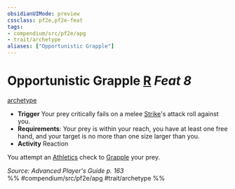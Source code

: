 ```yaml
---
obsidianUIMode: preview
cssclass: pf2e,pf2e-feat
tags:
- compendium/src/pf2e/apg
- trait/archetype
aliases: ["Opportunistic Grapple"]
---
```

# Opportunistic Grapple  [R](../../Rules/core-rulebook/chapter-9-playing-the-game.md#Actions "Reaction") *Feat 8*  
[archetype](../../Rules/traits/archetype.md)  

- **Trigger** Your prey critically fails on a melee [Strike](../../Rules/actions/strike.md)'s attack roll against you.
- **Requirements**: Your prey is within your reach, you have at least one free hand, and your target is no more than one size larger than you.
- **Activity** Reaction

You attempt an [Athletics](../skills.md#Athletics) check to [Grapple](../../Rules/actions/grapple.md) your prey.

*Source: Advanced Player's Guide p. 163*  
%% #compendium/src/pf2e/apg #trait/archetype %%